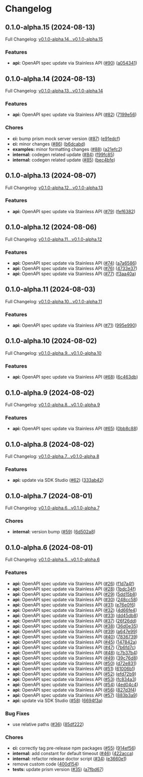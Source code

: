 # Changelog

## 0.1.0-alpha.15 (2024-08-13)

Full Changelog: [v0.1.0-alpha.14...v0.1.0-alpha.15](https://github.com/runloopai/api-client-ts/compare/v0.1.0-alpha.14...v0.1.0-alpha.15)

### Features

* **api:** OpenAPI spec update via Stainless API ([#90](https://github.com/runloopai/api-client-ts/issues/90)) ([a054341](https://github.com/runloopai/api-client-ts/commit/a0543417aadbff5a4acb2af8d34f716127b5969c))

## 0.1.0-alpha.14 (2024-08-13)

Full Changelog: [v0.1.0-alpha.13...v0.1.0-alpha.14](https://github.com/runloopai/api-client-ts/compare/v0.1.0-alpha.13...v0.1.0-alpha.14)

### Features

* **api:** OpenAPI spec update via Stainless API ([#82](https://github.com/runloopai/api-client-ts/issues/82)) ([7199e56](https://github.com/runloopai/api-client-ts/commit/7199e56c9259e1496edd0ece3e3180b6e197bba2))


### Chores

* **ci:** bump prism mock server version ([#87](https://github.com/runloopai/api-client-ts/issues/87)) ([e91edcf](https://github.com/runloopai/api-client-ts/commit/e91edcf91aa1daff14625e2d2f22f87e8a80f7ce))
* **ci:** minor changes ([#86](https://github.com/runloopai/api-client-ts/issues/86)) ([b6dcabd](https://github.com/runloopai/api-client-ts/commit/b6dcabd273a138b3dda2e5c07d3e5c0fa9566011))
* **examples:** minor formatting changes ([#88](https://github.com/runloopai/api-client-ts/issues/88)) ([a21efc2](https://github.com/runloopai/api-client-ts/commit/a21efc215d09d1775214223d6e96adae87a73845))
* **internal:** codegen related update ([#84](https://github.com/runloopai/api-client-ts/issues/84)) ([f99fc85](https://github.com/runloopai/api-client-ts/commit/f99fc8525f5599d149dfcf94965a7b3ff1816b26))
* **internal:** codegen related update ([#85](https://github.com/runloopai/api-client-ts/issues/85)) ([bec4bfe](https://github.com/runloopai/api-client-ts/commit/bec4bfe48efada132cebe485610f396d5c454f60))

## 0.1.0-alpha.13 (2024-08-07)

Full Changelog: [v0.1.0-alpha.12...v0.1.0-alpha.13](https://github.com/runloopai/api-client-ts/compare/v0.1.0-alpha.12...v0.1.0-alpha.13)

### Features

* **api:** OpenAPI spec update via Stainless API ([#79](https://github.com/runloopai/api-client-ts/issues/79)) ([fef6382](https://github.com/runloopai/api-client-ts/commit/fef63822df4cf4ae0d58f0db26f5b51b4b0bd930))

## 0.1.0-alpha.12 (2024-08-06)

Full Changelog: [v0.1.0-alpha.11...v0.1.0-alpha.12](https://github.com/runloopai/api-client-ts/compare/v0.1.0-alpha.11...v0.1.0-alpha.12)

### Features

* **api:** OpenAPI spec update via Stainless API ([#74](https://github.com/runloopai/api-client-ts/issues/74)) ([a7a6586](https://github.com/runloopai/api-client-ts/commit/a7a658629604d7a6b796028fdb69131dfa8a017f))
* **api:** OpenAPI spec update via Stainless API ([#76](https://github.com/runloopai/api-client-ts/issues/76)) ([4733e37](https://github.com/runloopai/api-client-ts/commit/4733e377f8c6069d565617284d42fa0e44e0d5e4))
* **api:** OpenAPI spec update via Stainless API ([#77](https://github.com/runloopai/api-client-ts/issues/77)) ([f3aa40a](https://github.com/runloopai/api-client-ts/commit/f3aa40a6dadbb1c6687cecf90850a66a97d141ca))

## 0.1.0-alpha.11 (2024-08-03)

Full Changelog: [v0.1.0-alpha.10...v0.1.0-alpha.11](https://github.com/runloopai/api-client-ts/compare/v0.1.0-alpha.10...v0.1.0-alpha.11)

### Features

* **api:** OpenAPI spec update via Stainless API ([#71](https://github.com/runloopai/api-client-ts/issues/71)) ([995e990](https://github.com/runloopai/api-client-ts/commit/995e99077392962e6739e988eb6a29393f704eb4))

## 0.1.0-alpha.10 (2024-08-02)

Full Changelog: [v0.1.0-alpha.9...v0.1.0-alpha.10](https://github.com/runloopai/api-client-ts/compare/v0.1.0-alpha.9...v0.1.0-alpha.10)

### Features

* **api:** OpenAPI spec update via Stainless API ([#68](https://github.com/runloopai/api-client-ts/issues/68)) ([6c463db](https://github.com/runloopai/api-client-ts/commit/6c463db9734dde8babb3cb5a9bb308c8913ce514))

## 0.1.0-alpha.9 (2024-08-02)

Full Changelog: [v0.1.0-alpha.8...v0.1.0-alpha.9](https://github.com/runloopai/api-client-ts/compare/v0.1.0-alpha.8...v0.1.0-alpha.9)

### Features

* **api:** OpenAPI spec update via Stainless API ([#65](https://github.com/runloopai/api-client-ts/issues/65)) ([0bb8c88](https://github.com/runloopai/api-client-ts/commit/0bb8c88039283f0456167f0a7190adfc7a9cea43))

## 0.1.0-alpha.8 (2024-08-02)

Full Changelog: [v0.1.0-alpha.7...v0.1.0-alpha.8](https://github.com/runloopai/api-client-ts/compare/v0.1.0-alpha.7...v0.1.0-alpha.8)

### Features

* **api:** update via SDK Studio ([#62](https://github.com/runloopai/api-client-ts/issues/62)) ([333ab42](https://github.com/runloopai/api-client-ts/commit/333ab429868d2098baa1040b096709082d1d269c))

## 0.1.0-alpha.7 (2024-08-01)

Full Changelog: [v0.1.0-alpha.6...v0.1.0-alpha.7](https://github.com/runloopai/api-client-ts/compare/v0.1.0-alpha.6...v0.1.0-alpha.7)

### Chores

* **internal:** version bump ([#59](https://github.com/runloopai/api-client-ts/issues/59)) ([6d502a8](https://github.com/runloopai/api-client-ts/commit/6d502a8b12ae1771e69d553d7dfecdcc41e051d5))

## 0.1.0-alpha.6 (2024-08-01)

Full Changelog: [v0.1.0-alpha.5...v0.1.0-alpha.6](https://github.com/runloopai/api-client-ts/compare/v0.1.0-alpha.5...v0.1.0-alpha.6)

### Features

* **api:** OpenAPI spec update via Stainless API ([#26](https://github.com/runloopai/api-client-ts/issues/26)) ([f1d7a4f](https://github.com/runloopai/api-client-ts/commit/f1d7a4f61aae3ac55a3193acc34f49b7ef568485))
* **api:** OpenAPI spec update via Stainless API ([#28](https://github.com/runloopai/api-client-ts/issues/28)) ([1bdc34f](https://github.com/runloopai/api-client-ts/commit/1bdc34fe092c639cfa69d001c846c4f0df70cd53))
* **api:** OpenAPI spec update via Stainless API ([#29](https://github.com/runloopai/api-client-ts/issues/29)) ([5dd15b8](https://github.com/runloopai/api-client-ts/commit/5dd15b825b20edfde2e06236236c2bec6aa1dff9))
* **api:** OpenAPI spec update via Stainless API ([#30](https://github.com/runloopai/api-client-ts/issues/30)) ([248cc58](https://github.com/runloopai/api-client-ts/commit/248cc58cabfcf21c63dbf8db415765d7be2d63b6))
* **api:** OpenAPI spec update via Stainless API ([#31](https://github.com/runloopai/api-client-ts/issues/31)) ([e76e0f6](https://github.com/runloopai/api-client-ts/commit/e76e0f6bdbc38dcd1b53027c95ae76b4ec61d141))
* **api:** OpenAPI spec update via Stainless API ([#32](https://github.com/runloopai/api-client-ts/issues/32)) ([4d66fe4](https://github.com/runloopai/api-client-ts/commit/4d66fe491840f64f8ecbba646092a0f3de4f8e0c))
* **api:** OpenAPI spec update via Stainless API ([#33](https://github.com/runloopai/api-client-ts/issues/33)) ([dd45db8](https://github.com/runloopai/api-client-ts/commit/dd45db8677eee70a8e184d694dd331ebbbdf70df))
* **api:** OpenAPI spec update via Stainless API ([#37](https://github.com/runloopai/api-client-ts/issues/37)) ([26f26dd](https://github.com/runloopai/api-client-ts/commit/26f26dd2c05e7d495362b2171af8b2ef9b6f5f87))
* **api:** OpenAPI spec update via Stainless API ([#38](https://github.com/runloopai/api-client-ts/issues/38)) ([36d0e35](https://github.com/runloopai/api-client-ts/commit/36d0e35df733f34564a3d3506a862e1ce0dea1a8))
* **api:** OpenAPI spec update via Stainless API ([#39](https://github.com/runloopai/api-client-ts/issues/39)) ([a647e99](https://github.com/runloopai/api-client-ts/commit/a647e99abec8bae4624f03d24b7b82f386075775))
* **api:** OpenAPI spec update via Stainless API ([#40](https://github.com/runloopai/api-client-ts/issues/40)) ([7836739](https://github.com/runloopai/api-client-ts/commit/7836739cb9a63f298132cd5f6a00961099a94f0e))
* **api:** OpenAPI spec update via Stainless API ([#45](https://github.com/runloopai/api-client-ts/issues/45)) ([147842a](https://github.com/runloopai/api-client-ts/commit/147842a94ef424491e740cfd1cee0c417dfc181c))
* **api:** OpenAPI spec update via Stainless API ([#47](https://github.com/runloopai/api-client-ts/issues/47)) ([7b6fd7c](https://github.com/runloopai/api-client-ts/commit/7b6fd7c9512a04d44b516bbc445f55f32642d660))
* **api:** OpenAPI spec update via Stainless API ([#48](https://github.com/runloopai/api-client-ts/issues/48)) ([c7b37b4](https://github.com/runloopai/api-client-ts/commit/c7b37b4e93f6b941ecbab342310dbfa7fa44ee6c))
* **api:** OpenAPI spec update via Stainless API ([#49](https://github.com/runloopai/api-client-ts/issues/49)) ([39c76d8](https://github.com/runloopai/api-client-ts/commit/39c76d8ca3d9c46eeb7a142dec3068c6200b5cf9))
* **api:** OpenAPI spec update via Stainless API ([#50](https://github.com/runloopai/api-client-ts/issues/50)) ([d72e831](https://github.com/runloopai/api-client-ts/commit/d72e831af6ff55100e2e52905ae55193f87948ee))
* **api:** OpenAPI spec update via Stainless API ([#51](https://github.com/runloopai/api-client-ts/issues/51)) ([61006b1](https://github.com/runloopai/api-client-ts/commit/61006b15551a80d6cd2767389ec5a446f51b9b8c))
* **api:** OpenAPI spec update via Stainless API ([#52](https://github.com/runloopai/api-client-ts/issues/52)) ([efd72b9](https://github.com/runloopai/api-client-ts/commit/efd72b995fc834b64478e39d6b1343993e83debf))
* **api:** OpenAPI spec update via Stainless API ([#53](https://github.com/runloopai/api-client-ts/issues/53)) ([fc834a3](https://github.com/runloopai/api-client-ts/commit/fc834a30a7ec0a90d0cf065b3f0e03864ecd1156))
* **api:** OpenAPI spec update via Stainless API ([#54](https://github.com/runloopai/api-client-ts/issues/54)) ([4ed04c4](https://github.com/runloopai/api-client-ts/commit/4ed04c43ba46d62d48db33fd4af054b47f659e0b))
* **api:** OpenAPI spec update via Stainless API ([#56](https://github.com/runloopai/api-client-ts/issues/56)) ([827d3f4](https://github.com/runloopai/api-client-ts/commit/827d3f49379c66f0523ab000b5008ee4d2fd11c7))
* **api:** OpenAPI spec update via Stainless API ([#57](https://github.com/runloopai/api-client-ts/issues/57)) ([883b3a9](https://github.com/runloopai/api-client-ts/commit/883b3a98c48210da0489555a71d00281e65e893b))
* **api:** update via SDK Studio ([#58](https://github.com/runloopai/api-client-ts/issues/58)) ([6694f3a](https://github.com/runloopai/api-client-ts/commit/6694f3aa97b727c93428c1508c84c54566febd6c))


### Bug Fixes

* use relative paths ([#36](https://github.com/runloopai/api-client-ts/issues/36)) ([85df222](https://github.com/runloopai/api-client-ts/commit/85df22241a00764f5700880e3cab8b9a928ef211))


### Chores

* **ci:** correctly tag pre-release npm packages ([#55](https://github.com/runloopai/api-client-ts/issues/55)) ([914ef56](https://github.com/runloopai/api-client-ts/commit/914ef56debbb9e7b95ab91f1446235e1860354cf))
* **internal:** add constant for default timeout ([#46](https://github.com/runloopai/api-client-ts/issues/46)) ([422acca](https://github.com/runloopai/api-client-ts/commit/422accaef39acac53e42a8150b53bd1dc09d38a4))
* **internal:** refactor release doctor script ([#34](https://github.com/runloopai/api-client-ts/issues/34)) ([e3660e1](https://github.com/runloopai/api-client-ts/commit/e3660e168a000c8f304df56f62c5ef8b7777ad9c))
* remove custom code ([400d154](https://github.com/runloopai/api-client-ts/commit/400d15453664dfe91ca544379c2f5003d9a16be9))
* **tests:** update prism version ([#35](https://github.com/runloopai/api-client-ts/issues/35)) ([a7fbd67](https://github.com/runloopai/api-client-ts/commit/a7fbd67520debb8e35885e5a8e07a660238024bd))
